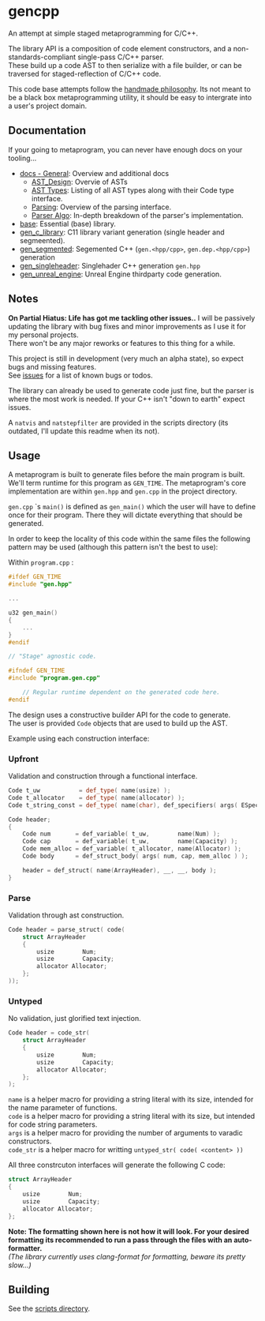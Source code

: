 # gencpp

An attempt at simple staged metaprogramming for C/C++.

The library API is a composition of code element constructors, and a non-standards-compliant single-pass C/C++ parser.  
These build up a code AST to then serialize with a file builder, or can be traversed for staged-reflection of C/C++ code.

This code base attempts follow the [handmade philosophy](https://handmade.network/manifesto).
Its not meant to be a black box metaprogramming utility, it should be easy to intergrate into a user's project domain.

## Documentation

If your going to metaprogram, you can never have enough docs on your tooling...

* [docs - General](./docs/Readme.md): Overview and additional docs
  * [AST_Design](./docs/AST_Design.md): Overvie of ASTs
  * [AST Types](./docs/AST_Types.md): Listing of all AST types along with their Code type interface.
  * [Parsing](./docs/Parsing.md): Overview of the parsing interface.
  * [Parser Algo](./docs/Parser_Algo.md): In-depth breakdown of the parser's implementation.
* [base](./base/Readme.md): Essential (base) library.
* [gen_c_library](./gen_c_library/Readme.md): C11 library variant generation (single header and segmeented).
* [gen_segmented](./gen_segemented/Readme.md): Segemented C++ (`gen.<hpp/cpp>`, `gen.dep.<hpp/cpp>`) generation
* [gen_singleheader](./gen_singleheader/Readme.md): Singlehader C++ generation `gen.hpp`
* [gen_unreal_engine](./gen_unreal_engine/Readme.md): Unreal Engine thirdparty code generation.

## Notes

**On Partial Hiatus: Life has got me tackling other issues..**
I will be passively updating the library with bug fixes and minor improvements as I use it for my personal projects.  
There won't be any major reworks or features to this thing for a while.

This project is still in development (very much an alpha state), so expect bugs and missing features.  
See [issues](https://github.com/Ed94/gencpp/issues) for a list of known bugs or todos.

The library can already be used to generate code just fine, but the parser is where the most work is needed. If your C++ isn't "down to earth" expect issues.

A `natvis` and `natstepfilter` are provided in the scripts directory (its outdated, I'll update this readme when its not).

## Usage

A metaprogram is built to generate files before the main program is built. We'll term runtime for this program as `GEN_TIME`. The metaprogram's core implementation are within `gen.hpp` and `gen.cpp` in the project directory.

`gen.cpp` \`s  `main()` is defined as `gen_main()` which the user will have to define once for their program. There they will dictate everything that should be generated.

In order to keep the locality of this code within the same files the following pattern may be used (although this pattern isn't the best to use):

Within `program.cpp` :

```cpp
#ifdef GEN_TIME
#include "gen.hpp"

...

u32 gen_main()
{
    ...
}
#endif

// "Stage" agnostic code.

#ifndef GEN_TIME
#include "program.gen.cpp"

    // Regular runtime dependent on the generated code here.
#endif
```

The design uses a constructive builder API for the code to generate.  
The user is provided `Code` objects that are used to build up the AST.

Example using each construction interface:

### Upfront

Validation and construction through a functional interface.

```cpp
Code t_uw           = def_type( name(usize) );
Code t_allocator    = def_type( name(allocator) );
Code t_string_const = def_type( name(char), def_specifiers( args( ESpecifier::Const, ESpecifier::Ptr ) ));

Code header;
{
    Code num       = def_variable( t_uw,        name(Num) );
    Code cap       = def_variable( t_uw,        name(Capacity) );
    Code mem_alloc = def_variable( t_allocator, name(Allocator) );
    Code body      = def_struct_body( args( num, cap, mem_alloc ) );

    header = def_struct( name(ArrayHeader), __, __, body );
}
```

### Parse

Validation through ast construction.

```cpp
Code header = parse_struct( code(
    struct ArrayHeader
    {
        usize        Num;
        usize        Capacity;
        allocator Allocator;
    };
));

```

### Untyped

No validation, just glorified text injection.

```cpp
Code header = code_str(
    struct ArrayHeader
    {
        usize        Num;
        usize        Capacity;
        allocator Allocator;
    };
);
```

`name` is a helper macro for providing a string literal with its size, intended for the name parameter of functions.  
`code` is a helper macro for providing a string literal with its size, but intended for code string parameters.  
`args` is a helper macro for providing the number of arguments to varadic constructors.  
`code_str` is a helper macro for writting `untyped_str( code( <content> ))`

All three constrcuton interfaces will generate the following C code:

```cpp
struct ArrayHeader
{
    usize        Num;
    usize        Capacity;
    allocator Allocator;
};
```

**Note: The formatting shown here is not how it will look. For your desired formatting its recommended to run a pass through the files with an auto-formatter.**  
*(The library currently uses clang-format for formatting, beware its pretty slow...)*

## Building

See the [scripts directory](scripts/).
